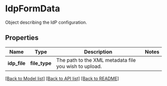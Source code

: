 # IdpFormData

Object describing the IdP configuration.

## Properties
Name | Type | Description | Notes
------------ | ------------- | ------------- | -------------
**idp_file** | **file_type** | The path to the XML metadata file you wish to upload. | 

[[Back to Model list]](README.md#documentation-for-models) [[Back to API list]](README.md#documentation-for-api-endpoints) [[Back to README]](README.md)


